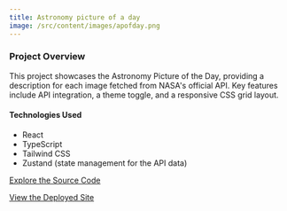 ```yaml
---
title: Astronomy picture of a day
image: /src/content/images/apofday.png
---
```


### Project Overview

This project showcases the Astronomy Picture of the Day, providing a description for each image fetched from NASA's official API. Key features include API integration, a theme toggle, and a responsive CSS grid layout.

#### Technologies Used

- React
- TypeScript
- Tailwind CSS
- Zustand (state management for the API data)

[Explore the Source Code](https://github.com/iufb/Astronomy-Picture-of-the-Day)

[View the Deployed Site](https://astronomy-picture-of-the-day-iufb.vercel.app/home)
